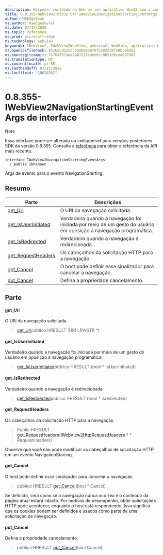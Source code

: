 ```yaml
---
description: Hospedar conteúdo da Web em seu aplicativo Win32 com o controle WebView2 do Microsoft Edge
title: 0.8.355-WebView2 Win32 C++ IWebView2NavigationStartingEventArgs
author: MSEdgeTeam
ms.author: msedgedevrel
ms.date: 07/14/2020
ms.topic: reference
ms.prod: microsoft-edge
ms.technology: webview
keywords: IWebView2, IWebView2WebView, webview2, WebView, aplicativos Win32, Win32, Edge
ms.openlocfilehash: 8bc625d12cc3b3ebe06970fd282dd8f60bcabd22
ms.sourcegitcommit: f6764f57aed9ab7229e4eb6cc8851d0cea667403
ms.translationtype: MT
ms.contentlocale: pt-BR
ms.lasthandoff: 07/15/2020
ms.locfileid: "10878397"
---
```

# 0.8.355-IWebView2NavigationStartingEventArgs de interface 

> [!NOTE]
> Essa interface pode ser alterada ou indisponível para versões posteriores SDK da versão 0.8.355. Consulte a [referência](../../../webview2-api-reference.md) para obter a referência da API mais recente.

```
interface IWebView2NavigationStartingEventArgs
  : public IUnknown
```

Args de evento para o evento NavigationStarting.

## Resumo

 Parte                        | Descrições
--------------------------------|---------------------------------------------
[get_Uri](#get_uri) | O URI da navegação solicitada.
[get_IsUserInitiated](#get_isuserinitiated) | Verdadeiro quando a navegação foi iniciada por meio de um gesto do usuário em oposição à navegação programática.
[get_IsRedirected](#get_isredirected) | Verdadeiro quando a navegação é redirecionada.
[get_RequestHeaders](#get_requestheaders) | Os cabeçalhos da solicitação HTTP para a navegação.
[get_Cancel](#get_cancel) | O host pode definir esse sinalizador para cancelar a navegação.
[put_Cancel](#put_cancel) | Defina a propriedade cancelamento.

## Parte

#### get_Uri 

O URI da navegação solicitada.

> [get_Uri](#get_uri)público HRESULT (URI LPWSTR *)

#### get_IsUserInitiated 

Verdadeiro quando a navegação foi iniciada por meio de um gesto do usuário em oposição à navegação programática.

> [get_IsUserInitiated](#get_isuserinitiated)público HRESULT (bool * IsUserInitiated)

#### get_IsRedirected 

Verdadeiro quando a navegação é redirecionada.

> [get_IsRedirected](#get_isredirected)público HRESULT (bool * isredirected)

#### get_RequestHeaders 

Os cabeçalhos da solicitação HTTP para a navegação.

> Public HRESULT [get_RequestHeaders](#get_requestheaders)([IWebView2HttpRequestHeaders](IWebView2HttpRequestHeaders.md) * * RequestHeaders)

Observe que você não pode modificar os cabeçalhos de solicitação HTTP em um evento NavigationStarting.

#### get_Cancel 

O host pode definir esse sinalizador para cancelar a navegação.

> público HRESULT [get_Cancel](#get_cancel)(bool * Cancel)

Se definido, será como se a navegação nunca ocorreu e o conteúdo da página atual estará intacto. Por motivos de desempenho, obter solicitações HTTP pode acontecer, enquanto o host está respondendo. Isso significa que os cookies podem ser definidos e usados como parte de uma solicitação de navegação.

#### put_Cancel 

Defina a propriedade cancelamento.

> público HRESULT [put_Cancel](#put_cancel)(bool Cancel)

